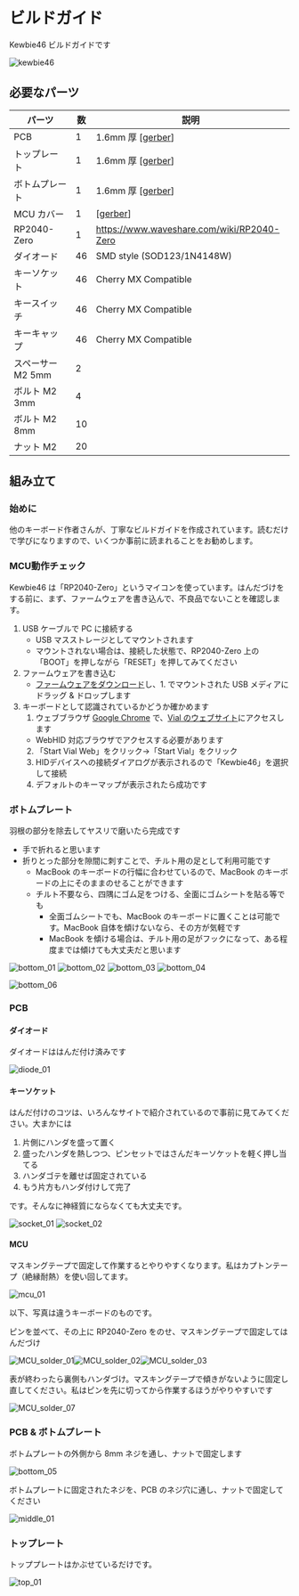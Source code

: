 # ビルドガイド

Kewbie46 ビルドガイドです

![kewbie46](images/kewbie46.png)

## 必要なパーツ

|パーツ|数|説明|
|---|--|--|
|PCB|1|1.6mm 厚 [[gerber](../gerber/kewbie46/jlcpcb)]|
|トップレート|1|1.6mm 厚 [[gerber](../gerber/kewbie46/jlcpcb)]|
|ボトムプレート|1|1.6mm 厚 [[gerber](../gerber/kewbie46/jlcpcb)]|
|MCU カバー|1|[[gerber](../gerber/kewbie46/jlcpcb)]|
|RP2040-Zero|1|https://www.waveshare.com/wiki/RP2040-Zero|
|ダイオード|46|SMD style (SOD123/1N4148W)|
|キーソケット|46| Cherry MX Compatible|
|キースイッチ|46|Cherry MX Compatible|
|キーキャップ|46|Cherry MX Compatible|
|スペーサー M2 5mm|2|
|ボルト M2 3mm|4|
|ボルト M2 8mm|10|
|ナット M2|20|

## 組み立て

### 始めに

他のキーボード作者さんが、丁寧なビルドガイドを作成されています。読むだけで学びになりますので、いくつか事前に読まれることをお勧めします。

### MCU動作チェック

Kewbie46 は「RP2040-Zero」というマイコンを使っています。はんだづけをする前に、まず、ファームウェアを書き込んで、不良品でないことを確認します。

1. USB ケーブルで PC に接続する
   - USB マスストレージとしてマウントされます
   - マウントされない場合は、接続した状態で、RP2040-Zero 上の「BOOT」を押しながら「RESET」を押してみてください
2. ファームウェアを書き込む
   - [ファームウェアをダウンロード](../firmware/)し、1. でマウントされた USB メディアにドラッグ & ドロップします
3. キーボードとして認識されているかどうか確かめます
   1. ウェブブラウザ [Google Chrome](https://www.google.com/intl/ja_jp/chrome/) で、[Vial のウェブサイト](https://get.vial.today/)にアクセスします
     - WebHID 対応ブラウザでアクセスする必要があります
   2. 「Start Vial Web」をクリック→「Start Vial」をクリック
   3. HIDデバイスへの接続ダイアログが表示されるので「Kewbie46」を選択して接続
   4. デフォルトのキーマップが表示されたら成功です


### ボトムプレート

羽根の部分を除去してヤスリで磨いたら完成です

- 手で折れると思います
- 折りとった部分を隙間に刺すことで、チルト用の足として利用可能です
  - MacBook のキーボードの行幅に合わせているので、MacBook のキーボードの上にそのままのせることができます
  - チルト不要なら、四隅にゴム足をつける、全面にゴムシートを貼る等でも
    - 全面ゴムシートでも、MacBook のキーボードに置くことは可能です。MacBook 自体を傾けないなら、その方が気軽です
    - MacBook を傾ける場合は、チルト用の足がフックになって、ある程度までは傾けても大丈夫だと思います

![bottom_01](images/bottom_01.png)
![bottom_02](images/bottom_02.png)
![bottom_03](images/bottom_03.png)
![bottom_04](images/bottom_04.png)

![bottom_06](images/bottom_06.png)

### PCB

#### ダイオード

ダイオードははんだ付け済みです

![diode_01](images/pcb.png)

#### キーソケット

はんだ付けのコツは、いろんなサイトで紹介されているので事前に見てみてください。大まかには

1. 片側にハンダを盛って置く
2. 盛ったハンダを熱しつつ、ピンセットではさんだキーソケットを軽く押し当てる
3. ハンダゴテを離せば固定されている
4. もう片方もハンダ付けして完了

です。そんなに神経質にならなくても大丈夫です。

![socket_01](images/socket_01.png)
![socket_02](images/socket_02.png)

#### MCU

マスキングテープで固定して作業するとやりやすくなります。私はカプトンテープ（絶縁耐熱）を使い回してます。

![mcu_01](images/mcu_01.png)

以下、写真は違うキーボードのものです。

ピンを並べて、その上に RP2040-Zero をのせ、マスキングテープで固定してはんだづけ

![MCU_solder_01](images/MCU_solder_01.png)![MCU_solder_02](images/MCU_solder_02.png)![MCU_solder_03](images/MCU_solder_03.png)

表が終わったら裏側もハンダづけ。マスキングテープで傾きがないように固定し直してください。私はピンを先に切ってから作業するほうがやりやすいです

![MCU_solder_07](images/MCU_solder_07.png)

### PCB & ボトムプレート

ボトムプレートの外側から 8mm ネジを通し、ナットで固定します

![bottom_05](images/bottom_05.png)

ボトムプレートに固定されたネジを、PCB のネジ穴に通し、ナットで固定してください

![middle_01](images/middle_01.png)

### トップレート

トッププレートはかぶせているだけです。

![top_01](images/top_01.png)
